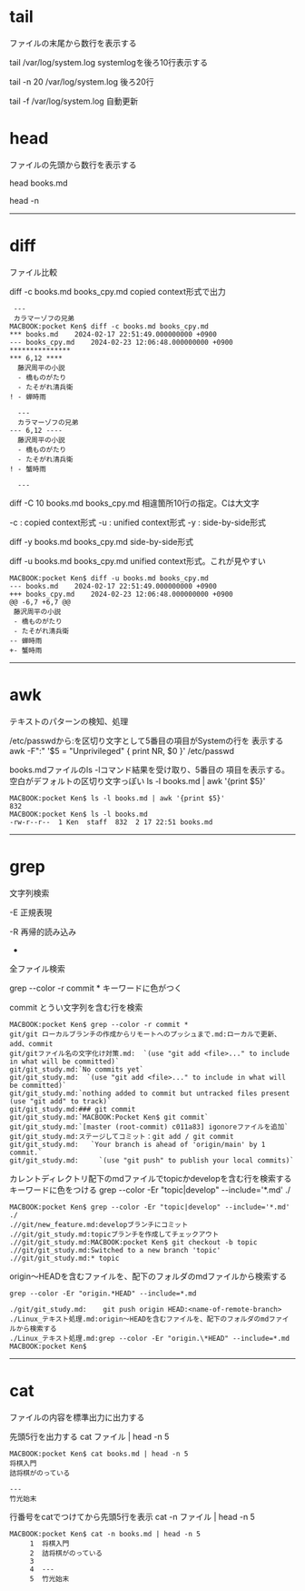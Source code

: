 # tail
ファイルの末尾から数行を表示する

tail /var/log/system.log
systemlogを後ろ10行表示する

tail -n 20 /var/log/system.log
後ろ20行

tail -f /var/log/system.log
自動更新
# head
ファイルの先頭から数行を表示する

head books.md

head -n 

---
# diff
ファイル比較

diff -c books.md books_cpy.md
copied context形式で出力

```   
 ---
 カラマーゾフの兄弟  
MACBOOK:pocket Ken$ diff -c books.md books_cpy.md
*** books.md	2024-02-17 22:51:49.000000000 +0900
--- books_cpy.md	2024-02-23 12:06:48.000000000 +0900
***************
*** 6,12 ****
  藤沢周平の小説
  - 橋ものがたり
  - たそがれ清兵衛
! - 蝉時雨
    
  ---
  カラマーゾフの兄弟  
--- 6,12 ----
  藤沢周平の小説
  - 橋ものがたり
  - たそがれ清兵衛
! - 蟹時雨
    
  ---

```

diff -C 10 books.md books_cpy.md
相違箇所10行の指定。Cは大文字

-c : copied context形式
-u : unified context形式
-y : side-by-side形式

diff -y books.md books_cpy.md
side-by-side形式

diff -u books.md books_cpy.md
unified context形式。これが見やすい

```
MACBOOK:pocket Ken$ diff -u books.md books_cpy.md
--- books.md	2024-02-17 22:51:49.000000000 +0900
+++ books_cpy.md	2024-02-23 12:06:48.000000000 +0900
@@ -6,7 +6,7 @@
 藤沢周平の小説
 - 橋ものがたり
 - たそがれ清兵衛
-- 蝉時雨
+- 蟹時雨
```

---
# awk
テキストのパターンの検知、処理

/etc/passwdから:を区切り文字として5番目の項目がSystemの行を
表示する
awk -F":" '$5 = "Unprivileged" { print NR, $0 }' /etc/passwd

books.mdファイルのls -lコマンド結果を受け取り、5番目の
項目を表示する。空白がデフォルトの区切り文字っぽい
ls -l books.md | awk '{print $5}'

```
MACBOOK:pocket Ken$ ls -l books.md | awk '{print $5}'
832
MACBOOK:pocket Ken$ ls -l books.md
-rw-r--r--  1 Ken  staff  832  2 17 22:51 books.md
```


---
# grep
文字列検索

-E
正規表現

-R
再帰的読み込み

*
全ファイル検索

grep --color -r commit *
キーワードに色がつく

commit とうい文字列を含む行を検索
```
MACBOOK:pocket Ken$ grep --color -r commit *
git/git ローカルブランチの作成からリモートへのプッシュまで.md:ローカルで更新、add、commit
git/gitファイル名の文字化け対策.md:  `(use "git add <file>..." to include in what will be committed)`
git/git_study.md:`No commits yet`
git/git_study.md:  `(use "git add <file>..." to include in what will be committed)`
git/git_study.md:`nothing added to commit but untracked files present (use "git add" to track)`
git/git_study.md:### git commit
git/git_study.md:`MACBOOK:Pocket Ken$ git commit`
git/git_study.md:`[master (root-commit) c011a83] igonoreファイルを追加`
git/git_study.md:ステージしてコミット：git add / git commit
git/git_study.md:	`Your branch is ahead of 'origin/main' by 1 commit.`
git/git_study.md:	  `(use "git push" to publish your local commits)`
```

カレントディレクトリ配下のmdファイルでtopicかdevelopを含む行を検索する
キーワードに色をつける
grep --color -Er "topic|develop" --include='*.md' ./

```
MACBOOK:pocket Ken$ grep --color -Er "topic|develop" --include='*.md' ./
.//git/new_feature.md:developブランチにコミット
.//git/git_study.md:topicブランチを作成してチェックアウト
.//git/git_study.md:MACBOOK:pocket Ken$ git checkout -b topic
.//git/git_study.md:Switched to a new branch 'topic'
.//git/git_study.md:* topic
```

origin〜HEADを含むファイルを、配下のフォルダのmdファイルから検索する
```
grep --color -Er "origin.*HEAD" --include=*.md
```

```
./git/git_study.md:    git push origin HEAD:<name-of-remote-branch>
./Linux_テキスト処理.md:origin〜HEADを含むファイルを、配下のフォルダのmdファイルから検索する
./Linux_テキスト処理.md:grep --color -Er "origin.\*HEAD" --include=*.md
MACBOOK:pocket Ken$ 
```


---
# cat 
ファイルの内容を標準出力に出力する

先頭5行を出力する
cat ファイル | head -n 5
```
MACBOOK:pocket Ken$ cat books.md | head -n 5
将棋入門  
詰将棋がのっている

---
竹光始末 
```

行番号をcatでつけてから先頭5行を表示
cat -n ファイル | head -n 5
```
MACBOOK:pocket Ken$ cat -n books.md | head -n 5
     1	将棋入門  
     2	詰将棋がのっている
     3	
     4	---
     5	竹光始末 
```
